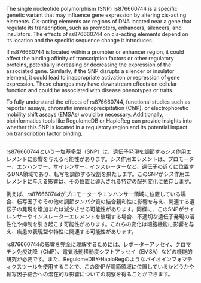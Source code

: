 The single nucleotide polymorphism (SNP) rs876660744 is a specific genetic variant that may influence gene expression by altering cis-acting elements. Cis-acting elements are regions of DNA located near a gene that regulate its transcription, such as promoters, enhancers, silencers, and insulators. The effects of rs876660744 on cis-acting elements depend on its location and the specific sequence change it introduces.

If rs876660744 is located within a promoter or enhancer region, it could affect the binding affinity of transcription factors or other regulatory proteins, potentially increasing or decreasing the expression of the associated gene. Similarly, if the SNP disrupts a silencer or insulator element, it could lead to inappropriate activation or repression of gene expression. These changes may have downstream effects on cellular function and could be associated with disease phenotypes or traits.

To fully understand the effects of rs876660744, functional studies such as reporter assays, chromatin immunoprecipitation (ChIP), or electrophoretic mobility shift assays (EMSAs) would be necessary. Additionally, bioinformatics tools like RegulomeDB or HaploReg can provide insights into whether this SNP is located in a regulatory region and its potential impact on transcription factor binding.

---

rs876660744という一塩基多型（SNP）は、遺伝子発現を調節するシス作用エレメントに影響を与える可能性があります。シス作用エレメントは、プロモーター、エンハンサー、サイレンサー、インスレーターなど、遺伝子の近くに位置するDNA領域であり、転写を調節する役割を果たします。このSNPがシス作用エレメントに与える影響は、その位置と導入される特定の配列変化に依存します。

例えば、rs876660744がプロモーターやエンハンサー領域に位置している場合、転写因子やその他の調節タンパク質の結合親和性に影響を与え、関連する遺伝子の発現を増加または減少させる可能性があります。同様に、このSNPがサイレンサーやインスレーターエレメントを破壊する場合、不適切な遺伝子発現の活性化や抑制を引き起こす可能性があります。これらの変化は細胞機能に影響を与え、疾患の表現型や特性に関連する可能性があります。

rs876660744の影響を完全に理解するためには、レポーターアッセイ、クロマチン免疫沈降（ChIP）、電気泳動移動度シフトアッセイ（EMSA）などの機能的研究が必要です。また、RegulomeDBやHaploRegのようなバイオインフォマティクスツールを使用することで、このSNPが調節領域に位置しているかどうかや転写因子結合への潜在的な影響についての洞察を得ることができます。